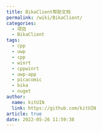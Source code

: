 ```yaml
---
title: BikaClient帮助文档
permalink: /wiki/BikaClient/
categories: 
  - 项目
  - BikaClient
tags: 
  - cpp
  - uwp
  - cpp
  - winrt
  - cppwinrt
  - uwp-app
  - picacomic
  - bika
  - nuget
author: 
  name: kitUIN
  link: https://github.com/kitUIN
article: true
date: 2022-05-26 11:59:38
---
```

